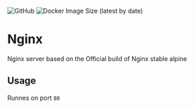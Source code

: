 ![GitHub](https://img.shields.io/github/license/Guya-LTD/nginx)  ![Docker Image Size (latest by date)](https://img.shields.io/docker/image-size/guyaltd/nginx)
# Nginx
Nginx server based on the Official build of Nginx stable alpine

## Usage
Runnes on port `80`